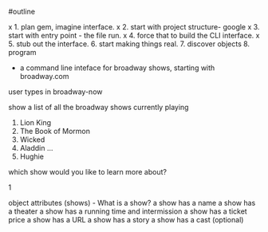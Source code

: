 #outline

 x 1. plan gem, imagine interface.
 x 2. start with project structure- google
 x 3. start with entry point - the file run.
 x 4. force that to build the CLI interface.
 x 5. stub out the interface.
  6. start making things real.
  7. discover objects
  8. program


- a command line inteface for broadway shows, starting with broadway.com


user types in broadway-now

show a list of all the broadway shows currently playing

1. Lion King
2. The Book of Mormon
3. Wicked
4. Aladdin
...
20. Hughie

which show would you like to learn more about?

1


object attributes (shows) - What is a show?
a show has a name
a show has a theater
a show has a running time and intermission
a show has a ticket price
a show has a URL
a show has a story
a show has a cast (optional)


